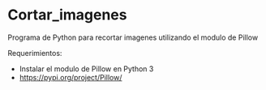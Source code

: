 # Cortar_imagenes
Programa de Python para recortar imagenes utilizando el modulo de Pillow

Requerimientos: 
- Instalar el modulo de Pillow en Python 3
- https://pypi.org/project/Pillow/
